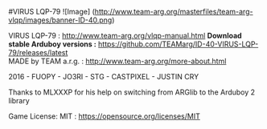 #VIRUS LQP-79
![Image]
(http://www.team-arg.org/masterfiles/team-arg-vlqp/images/banner-ID-40.png)

VIRUS LQP-79 : http://www.team-arg.org/vlqp-manual.html
**Download stable Arduboy versions :**  https://github.com/TEAMarg/ID-40-VIRUS-LQP-79/releases/latest  
MADE by TEAM a.r.g. : http://www.team-arg.org/more-about.html

2016 - FUOPY - JO3RI - STG - CASTPIXEL - JUSTIN CRY

Thanks to MLXXXP for his help on switching from ARGlib to the Arduboy 2 library

Game License: MIT : https://opensource.org/licenses/MIT
